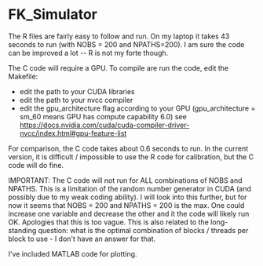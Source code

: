 # FK_Simulator


The R files are fairly easy to follow and run. On my laptop it takes 43 seconds to run (with NOBS = 200 and NPATHS=200). I am sure the code can be improved a lot -- R is not my forte though.

The C code will require a GPU. To compile are run the code, edit the Makefile:
 - edit the path to your CUDA libraries
 - edit the path to your nvcc compiler
 - edit the gpu_architecture flag according to your GPU (gpu_architecture = sm_60 means GPU has compute capability 6.0) see https://docs.nvidia.com/cuda/cuda-compiler-driver-nvcc/index.html#gpu-feature-list
 
For comparison, the C code takes about 0.6 seconds to run. In the current version, it is difficult / impossible to use the R code for calibration, but the C code will do fine.

IMPORTANT:
The C code will not run for ALL combinations of NOBS and NPATHS. This is a limitation of the random number generator in CUDA (and possibly due to my weak coding ability). I will look into this further, but for now it seems that NOBS = 200 and NPATHS = 200 is the max. One could increase one variable and decrease the other and it the code will likely run OK. Apologies that this is too vague. This is also related to the long-standing question: what is the optimal combination of blocks / threads per block to use - I don't have an answer for that.
 
 I've included MATLAB code for plotting.
